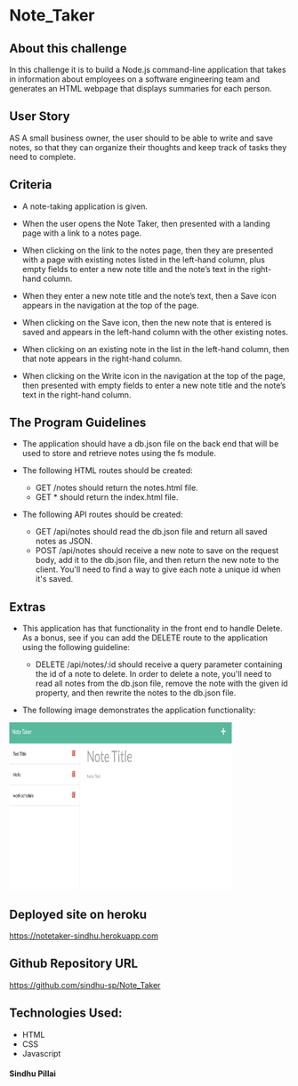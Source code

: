 # Note_Taker


## About this challenge

In this challenge it is to build a Node.js command-line application that takes in information about employees on a software engineering team and generates an HTML webpage that displays summaries for each person. 



## User Story

AS A small business owner, the user should to be able to write and save notes, so that they can organize their thoughts and keep track of tasks they need to complete.



## Criteria

- A note-taking application is given.

- When the user opens the Note Taker, then presented with a landing page with a link to a notes page.

- When clicking on the link to the notes page, then they are presented with a page with existing notes listed in the left-hand column, plus empty fields to enter a new note title and the note’s text in the right-hand column.

- When they enter a new note title and the note’s text, then a Save icon appears in the navigation at the top of the page.

- When clicking on the Save icon, then the new note that is entered is saved and appears in the left-hand column with the other existing notes.

- When clicking on an existing note in the list in the left-hand column, then that note appears in the right-hand column.

- When clicking on the Write icon in the navigation at the top of the page, then presented with empty fields to enter a new note title and the note’s text in the right-hand column.

## The Program Guidelines

- The application should have a db.json file on the back end that will be used to store and retrieve notes using the fs module.

- The following HTML routes should be created:
  - GET /notes should return the notes.html file.
  - GET * should return the index.html file.

- The following API routes should be created:
  - GET /api/notes should read the db.json file and return all saved notes as JSON.
  - POST /api/notes should receive a new note to save on the request body, add it to the db.json file, and then return the new note to the client. You'll need to find a way to give each note a unique id when it's saved.

## Extras

- This application has that functionality in the front end to handle Delete. As a bonus, see if you can add the DELETE route to the application using the following guideline:
  - DELETE /api/notes/:id should receive a query parameter containing the id of a note to delete. 
  In order to delete a note, you'll need to read all notes from the db.json file, remove the note with the given id property, and then rewrite the notes to the db.json file.

- The following image demonstrates the application functionality:
<img src="./public/assets/note_taker.png" alt="refresh page" height = 300 width= 400 />

## Deployed site on heroku
https://notetaker-sindhu.herokuapp.com

## Github Repository URL
https://github.com/sindhu-sp/Note_Taker

## Technologies Used:
- HTML
- CSS
- Javascript



#### Sindhu Pillai

